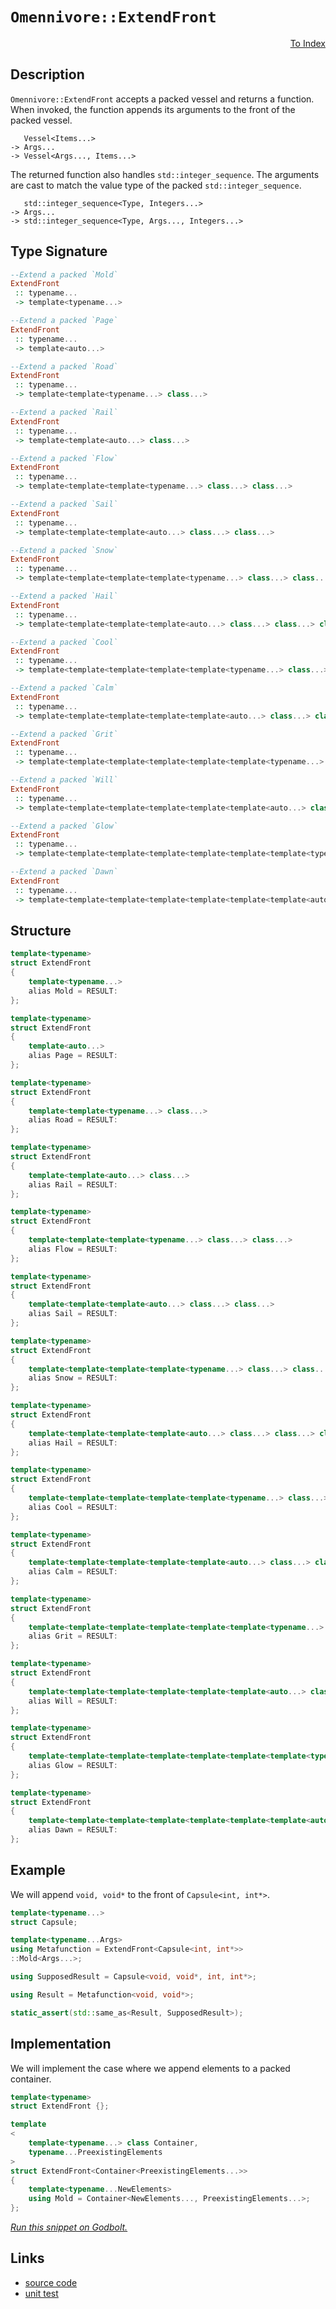 <!-- Copyright 2024 Feng Mofan
SPDX-License-Identifier: Apache-2.0 -->

# `Omennivore::ExtendFront`

<p style='text-align: right;'><a href="../../../facilities/metafunctions.md#omennivore-extend-front">To Index</a></p>

## Description

`Omennivore::ExtendFront` accepts a packed vessel and returns a function. When invoked, the function appends its arguments to the front of the packed vessel.

<pre><code>   Vessel&lt;Items...&gt;
-> Args...
-> Vessel&lt;Args..., Items...&gt;</code></pre>

The returned function also handles `std::integer_sequence`.
The arguments are cast to match the value type of the packed `std::integer_sequence`.

<pre><code>   std::integer_sequence&lt;Type, Integers...&gt;
-> Args...
-> std::integer_sequence&lt;Type, Args..., Integers...&gt;</code></pre>

## Type Signature

```Haskell
--Extend a packed `Mold`
ExtendFront
 :: typename...
 -> template<typename...>

--Extend a packed `Page`
ExtendFront
 :: typename...
 -> template<auto...>

--Extend a packed `Road`
ExtendFront
 :: typename...
 -> template<template<typename...> class...>

--Extend a packed `Rail`
ExtendFront
 :: typename...
 -> template<template<auto...> class...>

--Extend a packed `Flow`
ExtendFront
 :: typename...
 -> template<template<template<typename...> class...> class...>

--Extend a packed `Sail`
ExtendFront
 :: typename...
 -> template<template<template<auto...> class...> class...>

--Extend a packed `Snow`
ExtendFront
 :: typename...
 -> template<template<template<template<typename...> class...> class...> class...>

--Extend a packed `Hail`
ExtendFront
 :: typename...
 -> template<template<template<template<auto...> class...> class...> class...>

--Extend a packed `Cool`
ExtendFront
 :: typename...
 -> template<template<template<template<template<typename...> class...> class...> class...> class...>

--Extend a packed `Calm`
ExtendFront
 :: typename...
 -> template<template<template<template<template<auto...> class...> class...> class...> class...>

--Extend a packed `Grit`
ExtendFront
 :: typename...
 -> template<template<template<template<template<template<typename...> class...> class...> class...> class...> class...>

--Extend a packed `Will`
ExtendFront
 :: typename...
 -> template<template<template<template<template<template<auto...> class...> class...> class...> class...> class...>

--Extend a packed `Glow`
ExtendFront
 :: typename...
 -> template<template<template<template<template<template<template<typename...> class...> class...> class...> class...> class...> class...>

--Extend a packed `Dawn`
ExtendFront
 :: typename...
 -> template<template<template<template<template<template<template<auto...> class...> class...> class...> class...> class...> class...>
```

## Structure

```C++
template<typename>
struct ExtendFront
{
    template<typename...>
    alias Mold = RESULT:
};

template<typename>
struct ExtendFront
{
    template<auto...>
    alias Page = RESULT:
};

template<typename>
struct ExtendFront
{
    template<template<typename...> class...>
    alias Road = RESULT:
};

template<typename>
struct ExtendFront
{
    template<template<auto...> class...>
    alias Rail = RESULT:
};

template<typename>
struct ExtendFront
{
    template<template<template<typename...> class...> class...>
    alias Flow = RESULT:
};

template<typename>
struct ExtendFront
{
    template<template<template<auto...> class...> class...>
    alias Sail = RESULT:
};

template<typename>
struct ExtendFront
{
    template<template<template<template<typename...> class...> class...> class...>
    alias Snow = RESULT:
};

template<typename>
struct ExtendFront
{
    template<template<template<template<auto...> class...> class...> class...>
    alias Hail = RESULT:
};

template<typename>
struct ExtendFront
{
    template<template<template<template<template<typename...> class...> class...> class...> class...>
    alias Cool = RESULT:
};

template<typename>
struct ExtendFront
{
    template<template<template<template<template<auto...> class...> class...> class...> class...>
    alias Calm = RESULT:
};

template<typename>
struct ExtendFront
{
    template<template<template<template<template<template<typename...> class...> class...> class...> class...> class...>
    alias Grit = RESULT:
};

template<typename>
struct ExtendFront
{
    template<template<template<template<template<template<auto...> class...> class...> class...> class...> class...>
    alias Will = RESULT:
};

template<typename>
struct ExtendFront
{
    template<template<template<template<template<template<template<typename...> class...> class...> class...> class...> class...> class...>
    alias Glow = RESULT:
};

template<typename>
struct ExtendFront
{
    template<template<template<template<template<template<template<auto...> class...> class...> class...> class...> class...> class...>
    alias Dawn = RESULT:
};
```

## Example

We will append `void, void*` to the front of `Capsule<int, int*>`.

```C++
template<typename...>
struct Capsule;

template<typename...Args>
using Metafunction = ExtendFront<Capsule<int, int*>>
::Mold<Args...>;

using SupposedResult = Capsule<void, void*, int, int*>;

using Result = Metafunction<void, void*>;

static_assert(std::same_as<Result, SupposedResult>);
```

## Implementation

We will implement the case where we append elements to a packed container.

```C++
template<typename>
struct ExtendFront {};

template
<
    template<typename...> class Container,
    typename...PreexistingElements
>
struct ExtendFront<Container<PreexistingElements...>>
{
    template<typename...NewElements>
    using Mold = Container<NewElements..., PreexistingElements...>;
};
```

[*Run this snippet on Godbolt.*](https://godbolt.org/#z:OYLghAFBqd5QCxAYwPYBMCmBRdBLAF1QCcAaPECAMzwBtMA7AQwFtMQByARg9KtQYEAysib0QXACx8BBAKoBnTAAUAHpwAMvAFYTStJg1DIApACYAQuYukl9ZATwDKjdAGFUtAK4sGIAMwapK4AMngMmAByPgBGmMQBQQAOqAqETgwe3r6JpClpjgJhEdEscQmBtpj2hQxCBEzEBFk%2BfpV2mA4Z9Y0ExVGx8bkKDU0tOe2jfeEDZUOBAJS2qF7EyOwcBJgsSQZbJv5uBACeSYysmAfYJhoAgiPEXg4A1NiqWwzoAGLEss8mAHYrACACIHKx3G63LY7PaXSGHKHPZHPGG7Jj7Q4nM7MNgAOgJV2eyAMCgUzw8giYMzISJR2PO%2BIJymImEwqjwI3CwGw9DYggUUKuUIeTwIr3erh%2BsgObkpDRpspZbI5XKMvO2jAICgJeOF/mukKBdORaLhsoZuMwusimAA7hr%2BdrhXcUc8vGkjM8ALKedD/fwgimyakRYiy20OvlanUE0jPZXszmOdXRgW6/UQ26AsH%2BLNQgD0ACoS6Wy%2BWC4Wy88ACqYEbksuVu7F8tt0vN7OQsz%2BcIkrxYANuNAMdZJZ0GoV3M0Yy5Y06M62Eyd3UUvNxMJIKLz0cFT6HbdGYo4Lq2627EYCCle3D3cn2YBpULyj2oBoNvD7fX6CWUbrc7nObjhAQ8YgUW%2BqGrcIAgL6tDoLKF5Xhmk55vud5ekIXhJPkmDoAASvWO7igcQb/tuu6HAAbqgeDoPGNF0UWYGCCxBAQah%2BZ3BhwDPIRFEkYGD5Pi%2BXQCLKjH0c8kkcdcaGQquDSOMgAD6TBkvEBAQCM6AwQoFxqdebj8cR8ZYThqR4SZtAEFcCzghwSy0JwACsvB%2BBwWikKgnBuNY1jPAoKxrJg/w9jwpAEJojlLAA1iALlmHiAJmJIAAcaUuRoACciUaAAbGl/j6Jwki8CwEgaEEHleT5HC8AoIBBFFnmOaQcCwDAiAgCsBBJF4oEUBAaA7HQ8SRBcnCqGl%2BUALT5ZIzzAMgyDPFIeJmLweGECQdF6PwggiGI7BSDIgiKCo6itaQuhcKQdrEJunA8E5rnudF3mcAA8gN/XiqgVDPNNc0LUtK1rZIG3PBAHijfQxBhf4XALLwLVaEsEBICNSRjWQQ3Y7jIDAFIZh8HQWzEI1EAxB9MThI0xzPbwdPMMQxxfTE2idC1EUjU6X0MLQjPXVgMReMAG60LQjXcLwWAsIYwDiCLeCsl0VH1h97KdANGwRSB1QfbQeAxI9bMeFgH0EMQeAVbLpAa8QMSWSC2yK8bRjRUsVAGFeABqeD2l9OJM2dwiiOIp0HfIShqB9t36IrKD%2BZY%2Bgm41kBLKg44ZDLs06aRpiWNYZi1Y7NtYBnEBLB0Yl%2BBArjjH4d2hDMpTlHo%2BTpAITed6k3cMP07dDHdte1D0YyeK0ehj90UxD4MCSj1MvfL70C9zEvNfBesEivRwbmkDVvB1UDM3zYty2retZjQ7gO0I%2BYSMo5FXtLAgmBMFgCTV6Q8WSP4PE2V/AAkkBoSQqV8pVRcvlbKJUOBlVIBVJGeJ8pcEKtlNK6CXKSC4C5YB%2BUj4fTqg1Jqr9WoYy6pjHqv0BrkEoATeGE02CcEaCwKiAJZpMGJAYL0XBsp4i4HiLy20iAV32rII6kdpDRwunHa6uhSYPSerLfeh9j6fQ4D9PqA1ngA2eGwjhXCeGKzWgIoRGhoawxxvDRGZgX5ozatQxh8R6HDVQHDIYhjOEkkVvwrgQQaA2XiFTGm10WYM1DhEtmHMuYOFDnzLUAshYfVFuLSW0tQ7y3dhsLy%2BA1aOA1jLERqgdZbFDgbZy11jamwZhbXJqMbZ2wio7Z2ShXYKyMB7UAFC%2BC%2BwUAHIOId7bRykSdGRsg5FXS8ooxOnsi5WFTjUquWcc4CDzgXQMCyS5l3iBXTWmcqg1AyC4T4q9gifA3h3O6XdajnNuRkK5I8jncznr0c5s8BAT2mCUReM8V5TxyGvJoTyt7LFWLvZG8D1HEM4AY4g7DOHcN8Xw8xwi774DEYjZGqM36kA/l/IYv8qmIOQQI8BAJ8EAgBP4CBkgFp3Q0SQ2wZDHGUPgNQ3qf03EuOIMwjYbDQYsAUFRVaVF%2BF4jhCMLamLdq6TuqMiO4yw5TPjgEe6j0khMzUe9a6dVtF/T0YDQVi1hWiukhKqV4oYYeJsfERG/gHFe3aljW1uMeVuvhiAUVOEVLiuyipK1akEULTJsEymlAwleWicLCKMbYncwSR4/mgthZ5MwGLCWYhMn22yV0hppB8mvKKVrUpyBdYVMEIbapJszbHHqVbJpodWkuzdl07kzqfZMH9oHO0wdGCh0VcdCQEzzqx2mTodVvDjApxsMs%2BAqzagywLDpZOxdLClxPuXOiBzf6fPro3QFzcLnoFBX3AoGR7n91qGe0e1RXlfIBdkY9%2B7vm3tsE%2B6ewKfmzGudvCFJ0dVEL1XCk1zwzVistbOEYGKH7YqdRQ9%2Bn9v6UH3qSkAZgBH%2BH8C5LKuCqrYYBIVYDtVOCkOani/%2BAINqUq4FIbKFLgFcABPA/wurSP1XIejfem0SMnzI1xmKDsQknMkEAA%3D%3D%3D)

## Links

- [source code](../../../../conceptrodon/omennivore/extend_front.hpp)
- [unit test](../../../../tests/unit/metafunctions/omennivore/extend_front.test.hpp)
